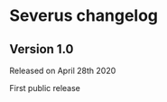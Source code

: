 Severus changelog
=================

Version 1.0
-----------

Released on April 28th 2020

First public release
